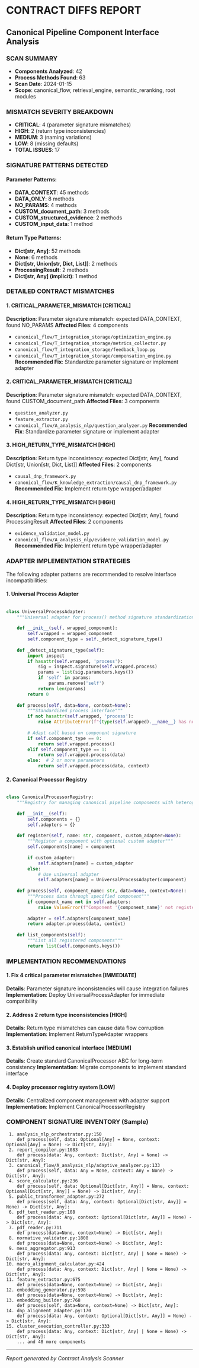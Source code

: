 # CONTRACT DIFFS REPORT
## Canonical Pipeline Component Interface Analysis

### SCAN SUMMARY
- **Components Analyzed**: 42
- **Process Methods Found**: 63
- **Scan Date**: 2024-01-15
- **Scope**: canonical_flow, retrieval_engine, semantic_reranking, root modules

### MISMATCH SEVERITY BREAKDOWN
- **CRITICAL**: 4 (parameter signature mismatches)
- **HIGH**: 2 (return type inconsistencies)
- **MEDIUM**: 3 (naming variations)
- **LOW**: 8 (missing defaults)
- **TOTAL ISSUES**: 17

### SIGNATURE PATTERNS DETECTED
#### Parameter Patterns:
- **DATA_CONTEXT**: 45 methods
- **DATA_ONLY**: 8 methods
- **NO_PARAMS**: 4 methods
- **CUSTOM_document_path**: 3 methods
- **CUSTOM_structured_evidence**: 2 methods
- **CUSTOM_input_data**: 1 method

#### Return Type Patterns:
- **Dict[str, Any]**: 52 methods
- **None**: 6 methods
- **Dict[str, Union[str, Dict, List]]**: 2 methods
- **ProcessingResult**: 2 methods
- **Dict[str, Any] (implicit)**: 1 method

### DETAILED CONTRACT MISMATCHES

#### 1. CRITICAL_PARAMETER_MISMATCH [CRITICAL]
**Description**: Parameter signature mismatch: expected DATA_CONTEXT, found NO_PARAMS
**Affected Files**: 4 components
  - `canonical_flow/T_integration_storage/optimization_engine.py`
  - `canonical_flow/T_integration_storage/metrics_collector.py`
  - `canonical_flow/T_integration_storage/feedback_loop.py`
  - `canonical_flow/T_integration_storage/compensation_engine.py`
**Recommended Fix**: Standardize parameter signature or implement adapter

#### 2. CRITICAL_PARAMETER_MISMATCH [CRITICAL]
**Description**: Parameter signature mismatch: expected DATA_CONTEXT, found CUSTOM_document_path
**Affected Files**: 3 components
  - `question_analyzer.py`
  - `feature_extractor.py`
  - `canonical_flow/A_analysis_nlp/question_analyzer.py`
**Recommended Fix**: Standardize parameter signature or implement adapter

#### 3. HIGH_RETURN_TYPE_MISMATCH [HIGH]
**Description**: Return type inconsistency: expected Dict[str, Any], found Dict[str, Union[str, Dict, List]]
**Affected Files**: 2 components
  - `causal_dnp_framework.py`
  - `canonical_flow/K_knowledge_extraction/causal_dnp_framework.py`
**Recommended Fix**: Implement return type wrapper/adapter

#### 4. HIGH_RETURN_TYPE_MISMATCH [HIGH]
**Description**: Return type inconsistency: expected Dict[str, Any], found ProcessingResult
**Affected Files**: 2 components
  - `evidence_validation_model.py`
  - `canonical_flow/A_analysis_nlp/evidence_validation_model.py`
**Recommended Fix**: Implement return type wrapper/adapter

### ADAPTER IMPLEMENTATION STRATEGIES

The following adapter patterns are recommended to resolve interface incompatibilities:

#### 1. Universal Process Adapter
```python

class UniversalProcessAdapter:
    """Universal adapter for process() method signature standardization"""
    
    def __init__(self, wrapped_component):
        self.wrapped = wrapped_component
        self.component_type = self._detect_signature_type()
    
    def _detect_signature_type(self):
        import inspect
        if hasattr(self.wrapped, 'process'):
            sig = inspect.signature(self.wrapped.process)
            params = list(sig.parameters.keys())
            if 'self' in params:
                params.remove('self')
            return len(params)
        return 0
    
    def process(self, data=None, context=None):
        """Standardized process interface"""
        if not hasattr(self.wrapped, 'process'):
            raise AttributeError(f"{type(self.wrapped).__name__} has no process method")
        
        # Adapt call based on component signature
        if self.component_type == 0:
            return self.wrapped.process()
        elif self.component_type == 1:
            return self.wrapped.process(data)
        else:  # 2 or more parameters
            return self.wrapped.process(data, context)
```

#### 2. Canonical Processor Registry
```python

class CanonicalProcessorRegistry:
    """Registry for managing canonical pipeline components with heterogeneous interfaces"""
    
    def __init__(self):
        self.components = {}
        self.adapters = {}
    
    def register(self, name: str, component, custom_adapter=None):
        """Register a component with optional custom adapter"""
        self.components[name] = component
        
        if custom_adapter:
            self.adapters[name] = custom_adapter
        else:
            # Use universal adapter
            self.adapters[name] = UniversalProcessAdapter(component)
    
    def process(self, component_name: str, data=None, context=None):
        """Process data through specified component"""
        if component_name not in self.adapters:
            raise ValueError(f"Component '{component_name}' not registered")
        
        adapter = self.adapters[component_name]
        return adapter.process(data, context)
    
    def list_components(self):
        """List all registered components"""
        return list(self.components.keys())
```

### IMPLEMENTATION RECOMMENDATIONS

#### 1. Fix 4 critical parameter mismatches [IMMEDIATE]
**Details**: Parameter signature inconsistencies will cause integration failures
**Implementation**: Deploy UniversalProcessAdapter for immediate compatibility

#### 2. Address 2 return type inconsistencies [HIGH]
**Details**: Return type mismatches can cause data flow corruption
**Implementation**: Implement ReturnTypeAdapter wrappers

#### 3. Establish unified canonical interface [MEDIUM]
**Details**: Create standard CanonicalProcessor ABC for long-term consistency
**Implementation**: Migrate components to implement standard interface

#### 4. Deploy processor registry system [LOW]
**Details**: Centralized component management with adapter support
**Implementation**: Implement CanonicalProcessorRegistry

### COMPONENT SIGNATURE INVENTORY (Sample)
```
 1. analysis_nlp_orchestrator.py:150
    def process(self, data: Optional[Any] = None, context: Optional[Any] = None) -> Dict[str, Any]:
 2. report_compiler.py:1083
    def process(data: Any, context: Dict[str, Any] = None) -> Dict[str, Any]:
 3. canonical_flow/A_analysis_nlp/adaptive_analyzer.py:133
    def process(self, data: Any = None, context: Any = None) -> Dict[str, Any]:
 4. score_calculator.py:236
    def process(self, data: Optional[Dict[str, Any]] = None, context: Optional[Dict[str, Any]] = None) -> Dict[str, Any]:
 5. public_transformer_adapter.py:272
    def process(self, data: Any, context: Optional[Dict[str, Any]] = None) -> Dict[str, Any]:
 6. pdf_text_reader.py:108
    def process(data: Any, context: Optional[Dict[str, Any]] = None) -> Dict[str, Any]:
 7. pdf_reader.py:711
    def process(data=None, context=None) -> Dict[str, Any]:
 8. normative_validator.py:1808
    def process(data=None, context=None) -> Dict[str, Any]:
 9. meso_aggregator.py:913
    def process(data: Any, context: Dict[str, Any] | None = None) -> Dict[str, Any]:
10. macro_alignment_calculator.py:424
    def process(data: Any, context: Dict[str, Any] | None = None) -> Dict[str, Any]:
11. feature_extractor.py:675
    def process(data=None, context=None) -> Dict[str, Any]:
12. embedding_generator.py:598
    def process(data=None, context=None) -> Dict[str, Any]:
13. embedding_builder.py:768
    def process(self, data=None, context=None) -> Dict[str, Any]:
14. dnp_alignment_adapter.py:170
    def process(data: Any, context: Optional[Dict[str, Any]] = None) -> Dict[str, Any]:
15. cluster_execution_controller.py:333
    def process(data: Any, context: Dict[str, Any] | None = None) -> Dict[str, Any]:
    ... and 48 more components
```

---
*Report generated by Contract Analysis Scanner*